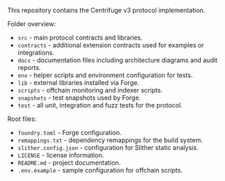 This repository contains the Centrifuge v3 protocol implementation.

Folder overview:
- `src` - main protocol contracts and libraries.
- `contracts` - additional extension contracts used for examples or integrations.
- `docs` - documentation files including architecture diagrams and audit reports.
- `env` - helper scripts and environment configuration for tests.
- `lib` - external libraries installed via Forge.
- `scripts` - offchain monitoring and indexer scripts.
- `snapshots` - test snapshots used by Forge.
- `test` - all unit, integration and fuzz tests for the protocol.

Root files:
- `foundry.toml` - Forge configuration.
- `remappings.txt` - dependency remappings for the build system.
- `slither.config.json` - configuration for Slither static analysis.
- `LICENSE` - license information.
- `README.md` - project documentation.
- `.env.example` - sample configuration for offchain scripts.
